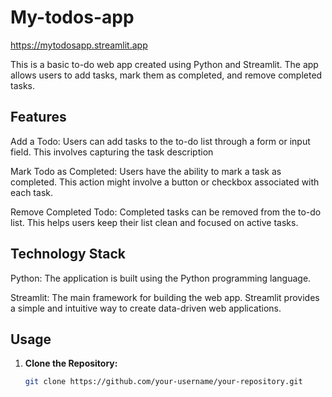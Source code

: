 # My-todos-app
https://mytodosapp.streamlit.app

This is a basic to-do web app created using Python and Streamlit. The app allows users to add tasks, mark them as completed, and remove completed tasks.

## Features
Add a Todo: Users can add tasks to the to-do list through a form or input field. This involves capturing the task description

Mark Todo as Completed: Users have the ability to mark a task as completed. This action might involve a button or checkbox associated with each task.

Remove Completed Todo: Completed tasks can be removed from the to-do list. This helps users keep their list clean and focused on active tasks.

## Technology Stack
Python: The application is built using the Python programming language.

Streamlit: The main framework for building the web app. Streamlit provides a simple and intuitive way to create data-driven web applications.

## Usage

1. **Clone the Repository:**
   ```bash
   git clone https://github.com/your-username/your-repository.git
